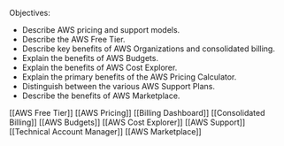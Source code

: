 Objectives:
- Describe AWS pricing and support models.
- Describe the AWS Free Tier.
- Describe key benefits of AWS Organizations and consolidated billing.
- Explain the benefits of AWS Budgets.
- Explain the benefits of AWS Cost Explorer.
- Explain the primary benefits of the AWS Pricing Calculator.
- Distinguish between the various AWS Support Plans.
- Describe the benefits of AWS Marketplace.

[[AWS Free Tier]]
[[AWS Pricing]]
[[Billing Dashboard]]
[[Consolidated Billing]]
[[AWS Budgets]]
[[AWS Cost Explorer]]
[[AWS Support]]
[[Technical Account Manager]]
[[AWS Marketplace]]
